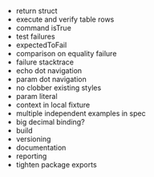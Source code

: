 
* return struct
* execute and verify table rows
* command isTrue
* test failures
* expectedToFail
* comparison on equality failure
* failure stacktrace
* echo dot navigation
* param dot navigation
* no clobber existing styles
* param literal
* context in local fixture
* multiple independent examples in spec
* big decimal binding?
* build
* versioning
* documentation
* reporting
* tighten package exports

